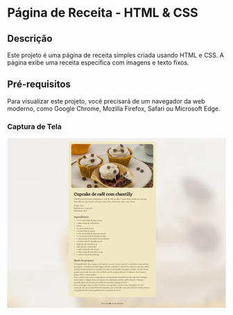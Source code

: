 # Página de Receita - HTML & CSS

## Descrição

Este projeto é uma página de receita simples criada usando HTML e CSS. A página exibe uma receita específica com imagens e texto fixos.

## Pré-requisitos

Para visualizar este projeto, você precisará de um navegador da web moderno, como Google Chrome, Mozilla Firefox, Safari ou Microsoft Edge.

### Captura de Tela

![Página de receita](assets/pagina-de-receitas.png)

